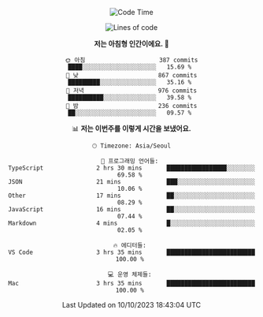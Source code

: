 <div align='center'>
 
<!--START_SECTION:waka-->
![Code Time](http://img.shields.io/badge/Code%20Time-3%2C008%20hrs%2037%20mins-blue)

![Lines of code](https://img.shields.io/badge/%EC%A0%80%EB%8A%94%20%EC%97%AC%ED%83%9C%EA%B9%8C%EC%A7%80%20-1.2%20million%20%EC%A4%84%EC%9D%98%20%EC%BD%94%EB%93%9C%EB%A5%BC%20%EC%9E%91%EC%84%B1%ED%96%88%EC%96%B4%EC%9A%94.-blue)

**저는 아침형 인간이에요. 🐤** 

```text
🌞 아침                     387 commits         ████░░░░░░░░░░░░░░░░░░░░░   15.69 % 
🌆 낮　                     867 commits         █████████░░░░░░░░░░░░░░░░   35.16 % 
🌃 저녁                     976 commits         ██████████░░░░░░░░░░░░░░░   39.58 % 
🌙 밤　                     236 commits         ██░░░░░░░░░░░░░░░░░░░░░░░   09.57 % 
```


📊 **저는 이번주를 이렇게 시간을 보냈어요.** 

```text
🕑︎ Timezone: Asia/Seoul

💬 프로그래밍 언어들: 
TypeScript               2 hrs 30 mins       █████████████████░░░░░░░░   69.58 % 
JSON                     21 mins             ███░░░░░░░░░░░░░░░░░░░░░░   10.06 % 
Other                    17 mins             ██░░░░░░░░░░░░░░░░░░░░░░░   08.29 % 
JavaScript               16 mins             ██░░░░░░░░░░░░░░░░░░░░░░░   07.44 % 
Markdown                 4 mins              █░░░░░░░░░░░░░░░░░░░░░░░░   02.05 % 

🔥 에디터들: 
VS Code                  3 hrs 35 mins       █████████████████████████   100.00 % 

💻 운영 체제들: 
Mac                      3 hrs 35 mins       █████████████████████████   100.00 % 
```


 Last Updated on 10/10/2023 18:43:04 UTC
<!--END_SECTION:waka-->
 </div>
<!---
Emewjin/Emewjin is a ✨ special ✨ repository because its `README.md` (this file) appears on your GitHub profile.
You can click the Preview link to take a look at your changes.
--->
